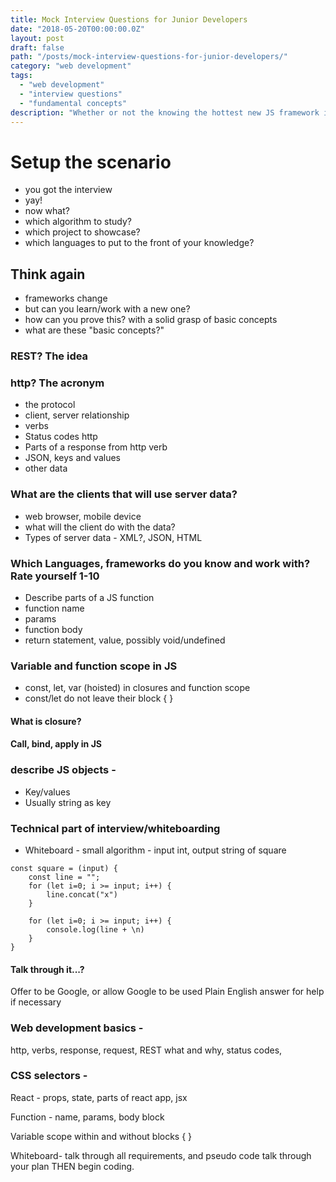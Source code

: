 ```yaml
---
title: Mock Interview Questions for Junior Developers
date: "2018-05-20T00:00:00.0Z"
layout: post
draft: false
path: "/posts/mock-interview-questions-for-junior-developers/"
category: "web development"
tags:
  - "web development"
  - "interview questions"
  - "fundamental concepts"
description: "Whether or not the knowing the hottest new JS framework is the crux of the interview, there are some very fundamental concepts in web development that employers and senior devs want their juniors to have a solid grasp of."
---
```


# Setup the scenario
- you got the interview
- yay!
- now what?
- which algorithm to study?
- which project to showcase?
- which languages to put to the front of your knowledge?

## Think again
- frameworks change
- but can you learn/work with a new one?
- how can you prove this? with a solid grasp of basic concepts
- what are these "basic concepts?" 

### REST? The idea
### http? The acronym
- the protocol
- client, server relationship 
- verbs
- Status codes http
- Parts of a response from http verb
- JSON, keys and values
- other data

### What are the clients that will use server data?
- web browser, mobile device
- what will the client do with the data?
- Types of server data - XML?, JSON, HTML

### Which Languages, frameworks do you know and work with? Rate yourself 1-10
- Describe parts of a JS function
- function name
- params
- function body
- return statement, value, possibly void/undefined

### Variable and function scope in JS
- const, let, var (hoisted) in closures and function scope
- const/let do not leave their block { }

#### What is closure?

#### Call, bind, apply in JS

### describe JS objects -
- Key/values
- Usually string as key

### Technical part of interview/whiteboarding

- Whiteboard - small algorithm - input int, output string of square

```
const square = (input) {
    const line = "";
    for (let i=0; i >= input; i++) {
        line.concat("x")
    }

    for (let i=0; i >= input; i++) {
        console.log(line + \n)
    }
}
```

#### Talk through it...?
Offer to be Google, or allow Google to be used
Plain English answer for help if necessary

### Web development basics - 
http, verbs, response, request, REST what and why, status codes, 

### CSS selectors - 

React - props, state, parts of react app, jsx

Function - name, params, body block

Variable scope within and without blocks { }

Whiteboard- talk through all requirements, and pseudo code talk through your plan THEN begin coding.
